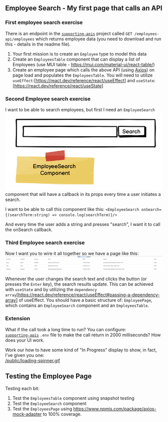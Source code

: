 ## Employee Search - My first page that calls an API

### First employee search exercise

There is an endpoint in the [`supporting-apis`](https://github.com/DuncanEdwards/supporting-apis) project called `GET /employees-api/employees` which returns employee data (you need to download and run this - details in the readme file).

1. Your first mission is to create an `Employee` type to model this data
2. Create an `EmployeesTable` component that can display a list of Employees (use MUI table - https://mui.com/material-ui/react-table/)
3. Create an employee page which calls the above API (using [Axios](https://www.npmjs.com/package/axios)) on page load and populates the `EmployeesTable`. You will need to utilize `useEffect`:[https://react.dev/reference/react/useEffect]
   and `useState`:[https://react.dev/reference/react/useState]

### Second Employee search exercise

I want to be able to search employees, but first I need an `EmployeeSearch` ![title](EmployeeSearch.png) component that will have a callback in its props every time a user initiates a search.

I want to be able to call this component like this:
`<EmployeeSearch onSearch={(searchTerm:string) => console.log(searchTerm)}/>`

And every time the user adds a string and presses "search", I want it to call the onSearch callback.

### Third Employee search exercise

Now I want you to wire it all together so we have a page like this:
![alt text](image.png)

Whenever the user changes the search text and clicks the button (or presses the `Enter` key), the search results update. This can be achieved with `useState` and by utilizing the `dependency array`[https://react.dev/reference/react/useEffect#passing-a-dependency-array] of useEffect. You should have a basic structure of:
`EmployeePage`, which contains an `EmployeeSearch` component and an `EmployeesTable`.

### Extension

What if the call took a long time to run? You can configure:\
[`supporting-apis`](https://github.com/DuncanEdwards/supporting-apis)
`.env` file to make the call return in 2000 milliseconds? How does your UI work.

Work our how to have some kind of "In Progress" display to show, in fact, I've given you one:\
[/public/loading-spinner.gif](/public/loading-spinner.gif)

## Testing the Employee Page

Testing each bit:

1. Test the `EmployeesTable` component using snapshot testing
2. Test the `EmployeeSearch` component
3. Test the `EmployeesPage` using https://www.npmjs.com/package/axios-mock-adapter to 100% coverage.
